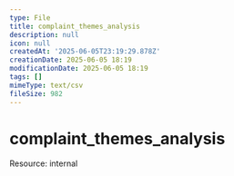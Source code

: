 ```yaml
---
type: File
title: complaint_themes_analysis
description: null
icon: null
createdAt: '2025-06-05T23:19:29.878Z'
creationDate: 2025-06-05 18:19
modificationDate: 2025-06-05 18:19
tags: []
mimeType: text/csv
fileSize: 982
---
```


# complaint_themes_analysis


Resource: internal


